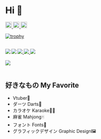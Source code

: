 # Hi 👋

<!-- Badges -->
<p align="left">
 <a href="https://twitter.com/keic_s">
   <img height="20" src="https://img.shields.io/twitter/follow/keic_s?logoColor=5abced&style=social">
 </a>
 <a href="https://github.com/keic-s">
  <img height="20" src="https://komarev.com/ghpvc/?username=keic-s&color=5abced&style=flat-square">
 </a>
 <a href="https://github.com/keic-s">
  <img height="20" src="https://img.shields.io/github/followers/keic-s?label=follow&logo=github&style=flat" />
 </a>
</p>

<!-- Trophies -->
[![trophy](https://github-profile-trophy.vercel.app/?username=keic-s&theme=tokyonight)](https://github.com/ryo-ma/github-profile-trophy)
<br/><br/>

<!-- Stats -->
<a href="https://github.com/vn7n24fzkq/github-profile-summary-cards">
  <img src="http://github-profile-summary-cards.vercel.app/api/cards/profile-details?username=keic-s&theme=tokyonight" />
</a>
<a href="https://github.com/vn7n24fzkq/github-profile-summary-cards">
  <img align="left" src="http://github-profile-summary-cards.vercel.app/api/cards/repos-per-language?username=keic-s&theme=tokyonight" />
</a>
<a href="https://github.com/vn7n24fzkq/github-profile-summary-cards">
  <img src="http://github-profile-summary-cards.vercel.app/api/cards/most-commit-language?username=keic-s&theme=tokyonight" />
</a>
<a href="https://github.com/vn7n24fzkq/github-profile-summary-cards">
  <img align="left" src="http://github-profile-summary-cards.vercel.app/api/cards/stats?username=keic-s&theme=tokyonight" />
</a>
<a href="https://github.com/vn7n24fzkq/github-profile-summary-cards">
  <img src="http://github-profile-summary-cards.vercel.app/api/cards/productive-time?username=keic-s&theme=tokyonight" />
</a>
<br/><br/>

<!-- Skills -->
<a href="https://skillicons.dev/">
  <img src="https://skillicons.dev/icons?i=unity,cs,rider,py,opencv,anaconda,html,css,js,git,github,vscode,unreal,latex,md,notion,discord&theme=dark&perline=13" />
</a>
<br/><br/>

## 好きなもの My Favorite
- Vtuber🌈
- ダーツ Darts🎯
- カラオケ Karaoke🎤🎶
- 麻雀 Mahjong🀄
- フォント Fonts🔡
- グラフィックデザイン Graphic Design🖼
